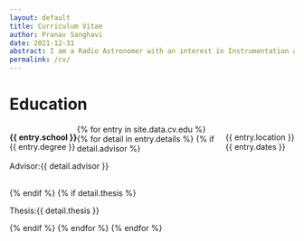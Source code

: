 ```yaml
---
layout: default
title: Curriculum Vitae
author: Pranav Sanghavi
date: 2021-12-31
abstract: I am a Radio Astronomer with an interest in Instrumentation and VLBI. I am currently completing my PhD at West Virginia University. My goal is to strive towards acquiring end-to-end experitise from analog chains to digital pipelines. I would like to build to telescopes to uncover the secrets of Fast Radio Bursts and Cosmology.
permalink: /cv/
---
```


<div>
 <h1 id = "edu"> Education </h1>
    <div>
      {% for entry in site.data.cv.edu %}
        <p style='float: left'><b>{{ entry.school }}</b><br>{{ entry.degree }}</p>
        <p style='float: right'>{{ entry.location }}<br>{{ entry.dates }}</p>
        <br>
        {% for detail in entry.details %}
          {% if detail.advisor %}
            <p>Advisor:{{ detail.advisor }}</p><br>
          {% endif %}
          {% if detail.thesis %}
            <p>Thesis:{{ detail.thesis }}</p>
          {% endif %}
        {% endfor %}
      {% endfor %}
    </div>
</div>
